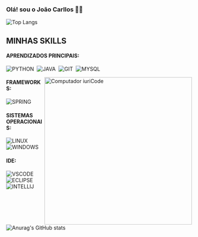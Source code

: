 ### Olá! sou o João Carllos 👋🏾

![Top Langs](https://github-readme-stats.vercel.app/api/top-langs/?username=jocasilvalima&layout=compact&theme=dark)


## MINHAS SKILLS

#### APRENDIZADOS PRINCIPAIS:

![PYTHON](https://img.shields.io/badge/Python-14354C?style=for-the-badge&logo=python&logoColor=white)&nbsp;
![JAVA](https://img.shields.io/badge/java-%23ED8B00.svg?style=for-the-badge&logo=openjdk&logoColor=white)&nbsp;
![GIT](https://img.shields.io/badge/GIT-E44C30?style=for-the-badge&logo=git&logoColor=white)&nbsp;
![MYSQL](https://img.shields.io/badge/MySQL-005C84?style=for-the-badge&logo=mysql&logoColor=white)&nbsp;


<img src="https://raw.githubusercontent.com/MicaelliMedeiros/micaellimedeiros/master/image/computer-illustration.png" min-width="400px" max-width="400px" width="400px" align="right" alt="Computador iuriCode">

#### FRAMEWORKS:

![SPRING](https://img.shields.io/badge/spring-%236DB33F.svg?style=for-the-badge&logo=spring&logoColor=white)&nbsp;

#### SISTEMAS OPERACIONAIS:

![LINUX](https://img.shields.io/badge/Linux-FCC624?style=for-the-badge&logo=linux&logoColor=black)&nbsp;
![WINDOWS](https://img.shields.io/badge/Windows-0078D6?style=for-the-badge&logo=windows&logoColor=white)&nbsp;

#### IDE:

![VSCODE](https://img.shields.io/badge/vscode-4285F4?style=for-the-badge&logo=vscode&logoColor=white)&nbsp;
![ECLIPSE](https://img.shields.io/badge/Eclipse-FE7A16.svg?style=for-the-badge&logo=Eclipse&logoColor=white)&nbsp;
![INTELLIJ](https://img.shields.io/badge/IntelliJ-1414B8.svg?style=for-the-badge&logo=IntelliJ&logoColor=white)&nbsp;


![Anurag's GitHub stats](https://github-readme-stats.vercel.app/api?username=jocasilvalima&show_icons=true&theme=dark)
